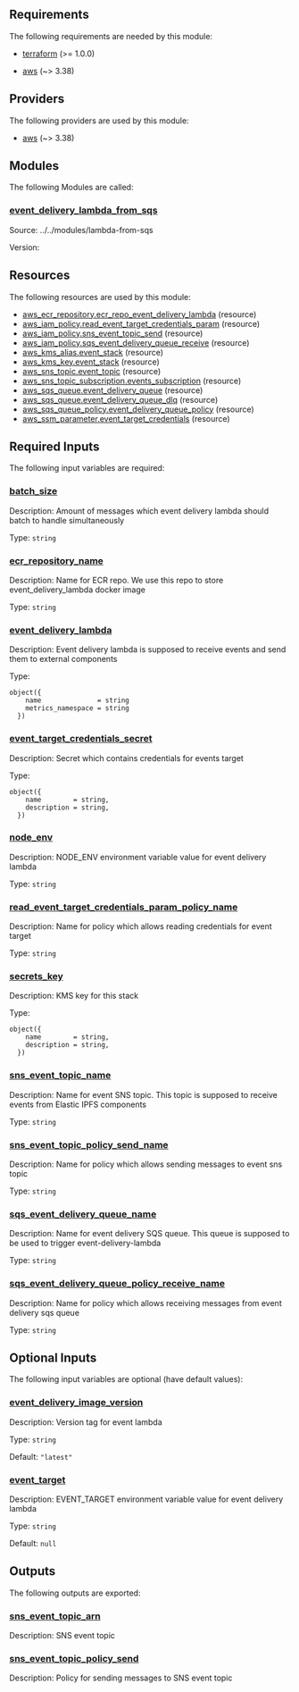 <!-- BEGIN_TF_DOCS -->
## Requirements

The following requirements are needed by this module:

- <a name="requirement_terraform"></a> [terraform](#requirement\_terraform) (>= 1.0.0)

- <a name="requirement_aws"></a> [aws](#requirement\_aws) (~> 3.38)

## Providers

The following providers are used by this module:

- <a name="provider_aws"></a> [aws](#provider\_aws) (~> 3.38)

## Modules

The following Modules are called:

### <a name="module_event_delivery_lambda_from_sqs"></a> [event\_delivery\_lambda\_from\_sqs](#module\_event\_delivery\_lambda\_from\_sqs)

Source: ../../modules/lambda-from-sqs

Version:

## Resources

The following resources are used by this module:

- [aws_ecr_repository.ecr_repo_event_delivery_lambda](https://registry.terraform.io/providers/hashicorp/aws/latest/docs/resources/ecr_repository) (resource)
- [aws_iam_policy.read_event_target_credentials_param](https://registry.terraform.io/providers/hashicorp/aws/latest/docs/resources/iam_policy) (resource)
- [aws_iam_policy.sns_event_topic_send](https://registry.terraform.io/providers/hashicorp/aws/latest/docs/resources/iam_policy) (resource)
- [aws_iam_policy.sqs_event_delivery_queue_receive](https://registry.terraform.io/providers/hashicorp/aws/latest/docs/resources/iam_policy) (resource)
- [aws_kms_alias.event_stack](https://registry.terraform.io/providers/hashicorp/aws/latest/docs/resources/kms_alias) (resource)
- [aws_kms_key.event_stack](https://registry.terraform.io/providers/hashicorp/aws/latest/docs/resources/kms_key) (resource)
- [aws_sns_topic.event_topic](https://registry.terraform.io/providers/hashicorp/aws/latest/docs/resources/sns_topic) (resource)
- [aws_sns_topic_subscription.events_subscription](https://registry.terraform.io/providers/hashicorp/aws/latest/docs/resources/sns_topic_subscription) (resource)
- [aws_sqs_queue.event_delivery_queue](https://registry.terraform.io/providers/hashicorp/aws/latest/docs/resources/sqs_queue) (resource)
- [aws_sqs_queue.event_delivery_queue_dlq](https://registry.terraform.io/providers/hashicorp/aws/latest/docs/resources/sqs_queue) (resource)
- [aws_sqs_queue_policy.event_delivery_queue_policy](https://registry.terraform.io/providers/hashicorp/aws/latest/docs/resources/sqs_queue_policy) (resource)
- [aws_ssm_parameter.event_target_credentials](https://registry.terraform.io/providers/hashicorp/aws/latest/docs/resources/ssm_parameter) (resource)

## Required Inputs

The following input variables are required:

### <a name="input_batch_size"></a> [batch\_size](#input\_batch\_size)

Description: Amount of messages which event delivery lambda should batch to handle simultaneously

Type: `string`

### <a name="input_ecr_repository_name"></a> [ecr\_repository\_name](#input\_ecr\_repository\_name)

Description: Name for ECR repo. We use this repo to store event\_delivery\_lambda docker image

Type: `string`

### <a name="input_event_delivery_lambda"></a> [event\_delivery\_lambda](#input\_event\_delivery\_lambda)

Description: Event delivery lambda is supposed to receive events and send them to external components

Type:

```hcl
object({
    name              = string
    metrics_namespace = string
  })
```

### <a name="input_event_target_credentials_secret"></a> [event\_target\_credentials\_secret](#input\_event\_target\_credentials\_secret)

Description: Secret which contains credentials for events target

Type:

```hcl
object({
    name        = string,
    description = string,
  })
```

### <a name="input_node_env"></a> [node\_env](#input\_node\_env)

Description: NODE\_ENV environment variable value for event delivery lambda

Type: `string`

### <a name="input_read_event_target_credentials_param_policy_name"></a> [read\_event\_target\_credentials\_param\_policy\_name](#input\_read\_event\_target\_credentials\_param\_policy\_name)

Description: Name for policy which allows reading credentials for event target

Type: `string`

### <a name="input_secrets_key"></a> [secrets\_key](#input\_secrets\_key)

Description: KMS key for this stack

Type:

```hcl
object({
    name        = string,
    description = string,
  })
```

### <a name="input_sns_event_topic_name"></a> [sns\_event\_topic\_name](#input\_sns\_event\_topic\_name)

Description: Name for event SNS topic. This topic is supposed to receive events from Elastic IPFS components

Type: `string`

### <a name="input_sns_event_topic_policy_send_name"></a> [sns\_event\_topic\_policy\_send\_name](#input\_sns\_event\_topic\_policy\_send\_name)

Description: Name for policy which allows sending messages to event sns topic

Type: `string`

### <a name="input_sqs_event_delivery_queue_name"></a> [sqs\_event\_delivery\_queue\_name](#input\_sqs\_event\_delivery\_queue\_name)

Description: Name for event delivery SQS queue. This queue is supposed to be used to trigger event-delivery-lambda

Type: `string`

### <a name="input_sqs_event_delivery_queue_policy_receive_name"></a> [sqs\_event\_delivery\_queue\_policy\_receive\_name](#input\_sqs\_event\_delivery\_queue\_policy\_receive\_name)

Description: Name for policy which allows receiving messages from event delivery sqs queue

Type: `string`

## Optional Inputs

The following input variables are optional (have default values):

### <a name="input_event_delivery_image_version"></a> [event\_delivery\_image\_version](#input\_event\_delivery\_image\_version)

Description: Version tag for event lambda

Type: `string`

Default: `"latest"`

### <a name="input_event_target"></a> [event\_target](#input\_event\_target)

Description: EVENT\_TARGET environment variable value for event delivery lambda

Type: `string`

Default: `null`

## Outputs

The following outputs are exported:

### <a name="output_sns_event_topic_arn"></a> [sns\_event\_topic\_arn](#output\_sns\_event\_topic\_arn)

Description: SNS event topic

### <a name="output_sns_event_topic_policy_send"></a> [sns\_event\_topic\_policy\_send](#output\_sns\_event\_topic\_policy\_send)

Description: Policy for sending messages to SNS event topic
<!-- END_TF_DOCS -->